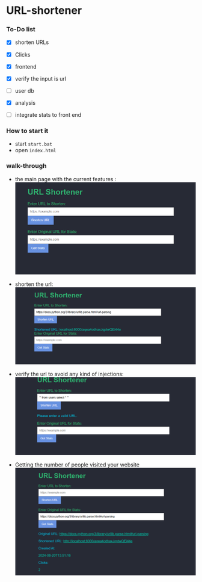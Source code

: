 # URL-shortener

### To-Do list  

- [x] shorten URLs
- [x] Clicks
- [x] frontend
- [x] verify the input is url
- [ ] user db
- [x] analysis
- [ ] integrate stats to front end


### How to start it 
- start `start.bat`
- open `index.html`

### walk-through
- the main page with the current features :
![main page](./images/main.png)

- shorten the url:
![shortener function](./images/shorten.png)

- verify the url to avoid any kind of injections:
![shortener function](./images/bug.png)

- Getting the number of people visited your website
![stats](./images/getstats.png)
